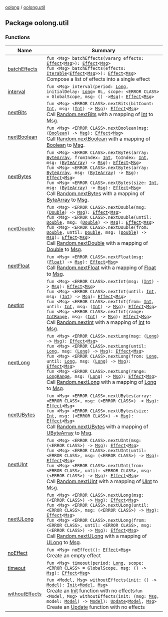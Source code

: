 [oolong](../index.md) / [oolong.util](./index.md)

## Package oolong.util

### Functions

| Name | Summary |
|---|---|
| [batchEffects](batch-effects.md) | `fun <Msg> batchEffects(vararg effects: `[`Effect`](../oolong/-effect.md)`<`[`Msg`](batch-effects.md#Msg)`>): `[`Effect`](../oolong/-effect.md)`<`[`Msg`](batch-effects.md#Msg)`>`<br>`fun <Msg> batchEffects(effects: `[`Iterable`](https://kotlinlang.org/api/latest/jvm/stdlib/kotlin.collections/-iterable/index.html)`<`[`Effect`](../oolong/-effect.md)`<`[`Msg`](batch-effects.md#Msg)`>>): `[`Effect`](../oolong/-effect.md)`<`[`Msg`](batch-effects.md#Msg)`>`<br>Compose a list of effects into a single effect |
| [interval](interval.md) | `fun <Msg> interval(period: `[`Long`](https://kotlinlang.org/api/latest/jvm/stdlib/kotlin/-long/index.html)`, initialDelay: `[`Long`](https://kotlinlang.org/api/latest/jvm/stdlib/kotlin/-long/index.html)` = 0L, scope: <ERROR CLASS> = GlobalScope, msg: () -> `[`Msg`](interval.md#Msg)`): `[`Effect`](../oolong/-effect.md)`<`[`Msg`](interval.md#Msg)`>` |
| [nextBits](next-bits.md) | `fun <Msg> <ERROR CLASS>.nextBits(bitCount: `[`Int`](https://kotlinlang.org/api/latest/jvm/stdlib/kotlin/-int/index.html)`, msg: (`[`Int`](https://kotlinlang.org/api/latest/jvm/stdlib/kotlin/-int/index.html)`) -> `[`Msg`](next-bits.md#Msg)`): `[`Effect`](../oolong/-effect.md)`<`[`Msg`](next-bits.md#Msg)`>`<br>Call [Random.nextBits](#) with a mapping of [Int](https://kotlinlang.org/api/latest/jvm/stdlib/kotlin/-int/index.html) to [Msg](next-bits.md#Msg). |
| [nextBoolean](next-boolean.md) | `fun <Msg> <ERROR CLASS>.nextBoolean(msg: (`[`Boolean`](https://kotlinlang.org/api/latest/jvm/stdlib/kotlin/-boolean/index.html)`) -> `[`Msg`](next-boolean.md#Msg)`): `[`Effect`](../oolong/-effect.md)`<`[`Msg`](next-boolean.md#Msg)`>`<br>Call [Random.nextBoolean](#) with a mapping of [Boolean](https://kotlinlang.org/api/latest/jvm/stdlib/kotlin/-boolean/index.html) to [Msg](next-boolean.md#Msg). |
| [nextBytes](next-bytes.md) | `fun <Msg> <ERROR CLASS>.nextBytes(array: `[`ByteArray`](https://kotlinlang.org/api/latest/jvm/stdlib/kotlin/-byte-array/index.html)`, fromIndex: `[`Int`](https://kotlinlang.org/api/latest/jvm/stdlib/kotlin/-int/index.html)`, toIndex: `[`Int`](https://kotlinlang.org/api/latest/jvm/stdlib/kotlin/-int/index.html)`, msg: (`[`ByteArray`](https://kotlinlang.org/api/latest/jvm/stdlib/kotlin/-byte-array/index.html)`) -> `[`Msg`](next-bytes.md#Msg)`): `[`Effect`](../oolong/-effect.md)`<`[`Msg`](next-bytes.md#Msg)`>`<br>`fun <Msg> <ERROR CLASS>.nextBytes(array: `[`ByteArray`](https://kotlinlang.org/api/latest/jvm/stdlib/kotlin/-byte-array/index.html)`, msg: (`[`ByteArray`](https://kotlinlang.org/api/latest/jvm/stdlib/kotlin/-byte-array/index.html)`) -> `[`Msg`](next-bytes.md#Msg)`): `[`Effect`](../oolong/-effect.md)`<`[`Msg`](next-bytes.md#Msg)`>`<br>`fun <Msg> <ERROR CLASS>.nextBytes(size: `[`Int`](https://kotlinlang.org/api/latest/jvm/stdlib/kotlin/-int/index.html)`, msg: (`[`ByteArray`](https://kotlinlang.org/api/latest/jvm/stdlib/kotlin/-byte-array/index.html)`) -> `[`Msg`](next-bytes.md#Msg)`): `[`Effect`](../oolong/-effect.md)`<`[`Msg`](next-bytes.md#Msg)`>`<br>Call [Random.nextBytes](#) with a mapping of [ByteArray](https://kotlinlang.org/api/latest/jvm/stdlib/kotlin/-byte-array/index.html) to [Msg](next-bytes.md#Msg). |
| [nextDouble](next-double.md) | `fun <Msg> <ERROR CLASS>.nextDouble(msg: (`[`Double`](https://kotlinlang.org/api/latest/jvm/stdlib/kotlin/-double/index.html)`) -> `[`Msg`](next-double.md#Msg)`): `[`Effect`](../oolong/-effect.md)`<`[`Msg`](next-double.md#Msg)`>`<br>`fun <Msg> <ERROR CLASS>.nextDouble(until: `[`Double`](https://kotlinlang.org/api/latest/jvm/stdlib/kotlin/-double/index.html)`, msg: (`[`Double`](https://kotlinlang.org/api/latest/jvm/stdlib/kotlin/-double/index.html)`) -> `[`Msg`](next-double.md#Msg)`): `[`Effect`](../oolong/-effect.md)`<`[`Msg`](next-double.md#Msg)`>`<br>`fun <Msg> <ERROR CLASS>.nextDouble(from: `[`Double`](https://kotlinlang.org/api/latest/jvm/stdlib/kotlin/-double/index.html)`, until: `[`Double`](https://kotlinlang.org/api/latest/jvm/stdlib/kotlin/-double/index.html)`, msg: (`[`Double`](https://kotlinlang.org/api/latest/jvm/stdlib/kotlin/-double/index.html)`) -> `[`Msg`](next-double.md#Msg)`): `[`Effect`](../oolong/-effect.md)`<`[`Msg`](next-double.md#Msg)`>`<br>Call [Random.nextDouble](#) with a mapping of [Double](https://kotlinlang.org/api/latest/jvm/stdlib/kotlin/-double/index.html) to [Msg](next-double.md#Msg). |
| [nextFloat](next-float.md) | `fun <Msg> <ERROR CLASS>.nextFloat(msg: (`[`Float`](https://kotlinlang.org/api/latest/jvm/stdlib/kotlin/-float/index.html)`) -> `[`Msg`](next-float.md#Msg)`): `[`Effect`](../oolong/-effect.md)`<`[`Msg`](next-float.md#Msg)`>`<br>Call [Random.nextFloat](#) with a mapping of [Float](https://kotlinlang.org/api/latest/jvm/stdlib/kotlin/-float/index.html) to [Msg](next-float.md#Msg). |
| [nextInt](next-int.md) | `fun <Msg> <ERROR CLASS>.nextInt(msg: (`[`Int`](https://kotlinlang.org/api/latest/jvm/stdlib/kotlin/-int/index.html)`) -> `[`Msg`](next-int.md#Msg)`): `[`Effect`](../oolong/-effect.md)`<`[`Msg`](next-int.md#Msg)`>`<br>`fun <Msg> <ERROR CLASS>.nextInt(until: `[`Int`](https://kotlinlang.org/api/latest/jvm/stdlib/kotlin/-int/index.html)`, msg: (`[`Int`](https://kotlinlang.org/api/latest/jvm/stdlib/kotlin/-int/index.html)`) -> `[`Msg`](next-int.md#Msg)`): `[`Effect`](../oolong/-effect.md)`<`[`Msg`](next-int.md#Msg)`>`<br>`fun <Msg> <ERROR CLASS>.nextInt(from: `[`Int`](https://kotlinlang.org/api/latest/jvm/stdlib/kotlin/-int/index.html)`, until: `[`Int`](https://kotlinlang.org/api/latest/jvm/stdlib/kotlin/-int/index.html)`, msg: (`[`Int`](https://kotlinlang.org/api/latest/jvm/stdlib/kotlin/-int/index.html)`) -> `[`Msg`](next-int.md#Msg)`): `[`Effect`](../oolong/-effect.md)`<`[`Msg`](next-int.md#Msg)`>`<br>`fun <Msg> <ERROR CLASS>.nextInt(range: `[`IntRange`](https://kotlinlang.org/api/latest/jvm/stdlib/kotlin.ranges/-int-range/index.html)`, msg: (`[`Int`](https://kotlinlang.org/api/latest/jvm/stdlib/kotlin/-int/index.html)`) -> `[`Msg`](next-int.md#Msg)`): `[`Effect`](../oolong/-effect.md)`<`[`Msg`](next-int.md#Msg)`>`<br>Call [Random.nextInt](#) with a mapping of [Int](https://kotlinlang.org/api/latest/jvm/stdlib/kotlin/-int/index.html) to [Msg](next-int.md#Msg). |
| [nextLong](next-long.md) | `fun <Msg> <ERROR CLASS>.nextLong(msg: (`[`Long`](https://kotlinlang.org/api/latest/jvm/stdlib/kotlin/-long/index.html)`) -> `[`Msg`](next-long.md#Msg)`): `[`Effect`](../oolong/-effect.md)`<`[`Msg`](next-long.md#Msg)`>`<br>`fun <Msg> <ERROR CLASS>.nextLong(until: `[`Long`](https://kotlinlang.org/api/latest/jvm/stdlib/kotlin/-long/index.html)`, msg: (`[`Long`](https://kotlinlang.org/api/latest/jvm/stdlib/kotlin/-long/index.html)`) -> `[`Msg`](next-long.md#Msg)`): `[`Effect`](../oolong/-effect.md)`<`[`Msg`](next-long.md#Msg)`>`<br>`fun <Msg> <ERROR CLASS>.nextLong(from: `[`Long`](https://kotlinlang.org/api/latest/jvm/stdlib/kotlin/-long/index.html)`, until: `[`Long`](https://kotlinlang.org/api/latest/jvm/stdlib/kotlin/-long/index.html)`, msg: (`[`Long`](https://kotlinlang.org/api/latest/jvm/stdlib/kotlin/-long/index.html)`) -> `[`Msg`](next-long.md#Msg)`): `[`Effect`](../oolong/-effect.md)`<`[`Msg`](next-long.md#Msg)`>`<br>`fun <Msg> <ERROR CLASS>.nextLong(range: `[`LongRange`](https://kotlinlang.org/api/latest/jvm/stdlib/kotlin.ranges/-long-range/index.html)`, msg: (`[`Long`](https://kotlinlang.org/api/latest/jvm/stdlib/kotlin/-long/index.html)`) -> `[`Msg`](next-long.md#Msg)`): `[`Effect`](../oolong/-effect.md)`<`[`Msg`](next-long.md#Msg)`>`<br>Call [Random.nextLong](#) with a mapping of [Long](https://kotlinlang.org/api/latest/jvm/stdlib/kotlin/-long/index.html) to [Msg](next-long.md#Msg). |
| [nextUBytes](next-u-bytes.md) | `fun <Msg> <ERROR CLASS>.nextUBytes(array: <ERROR CLASS>, msg: (<ERROR CLASS>) -> `[`Msg`](next-u-bytes.md#Msg)`): `[`Effect`](../oolong/-effect.md)`<`[`Msg`](next-u-bytes.md#Msg)`>`<br>`fun <Msg> <ERROR CLASS>.nextUBytes(size: `[`Int`](https://kotlinlang.org/api/latest/jvm/stdlib/kotlin/-int/index.html)`, msg: (<ERROR CLASS>) -> `[`Msg`](next-u-bytes.md#Msg)`): `[`Effect`](../oolong/-effect.md)`<`[`Msg`](next-u-bytes.md#Msg)`>`<br>Call [Random.nextUBytes](#) with a mapping of [UByteArray](#) to [Msg](next-u-bytes.md#Msg). |
| [nextUInt](next-u-int.md) | `fun <Msg> <ERROR CLASS>.nextUInt(msg: (<ERROR CLASS>) -> `[`Msg`](next-u-int.md#Msg)`): `[`Effect`](../oolong/-effect.md)`<`[`Msg`](next-u-int.md#Msg)`>`<br>`fun <Msg> <ERROR CLASS>.nextUInt(until: <ERROR CLASS>, msg: (<ERROR CLASS>) -> `[`Msg`](next-u-int.md#Msg)`): `[`Effect`](../oolong/-effect.md)`<`[`Msg`](next-u-int.md#Msg)`>`<br>`fun <Msg> <ERROR CLASS>.nextUInt(from: <ERROR CLASS>, until: <ERROR CLASS>, msg: (<ERROR CLASS>) -> `[`Msg`](next-u-int.md#Msg)`): `[`Effect`](../oolong/-effect.md)`<`[`Msg`](next-u-int.md#Msg)`>`<br>Call [Random.nextUInt](#) with a mapping of [UInt](#) to [Msg](next-u-int.md#Msg). |
| [nextULong](next-u-long.md) | `fun <Msg> <ERROR CLASS>.nextULong(msg: (<ERROR CLASS>) -> `[`Msg`](next-u-long.md#Msg)`): `[`Effect`](../oolong/-effect.md)`<`[`Msg`](next-u-long.md#Msg)`>`<br>`fun <Msg> <ERROR CLASS>.nextULong(until: <ERROR CLASS>, msg: (<ERROR CLASS>) -> `[`Msg`](next-u-long.md#Msg)`): `[`Effect`](../oolong/-effect.md)`<`[`Msg`](next-u-long.md#Msg)`>`<br>`fun <Msg> <ERROR CLASS>.nextULong(from: <ERROR CLASS>, until: <ERROR CLASS>, msg: (<ERROR CLASS>) -> `[`Msg`](next-u-long.md#Msg)`): `[`Effect`](../oolong/-effect.md)`<`[`Msg`](next-u-long.md#Msg)`>`<br>Call [Random.nextULong](#) with a mapping of [ULong](#) to [Msg](next-u-long.md#Msg). |
| [noEffect](no-effect.md) | `fun <Msg> noEffect(): `[`Effect`](../oolong/-effect.md)`<`[`Msg`](no-effect.md#Msg)`>`<br>Create an empty effect |
| [timeout](timeout.md) | `fun <Msg> timeout(period: `[`Long`](https://kotlinlang.org/api/latest/jvm/stdlib/kotlin/-long/index.html)`, scope: <ERROR CLASS> = GlobalScope, msg: () -> `[`Msg`](timeout.md#Msg)`): `[`Effect`](../oolong/-effect.md)`<`[`Msg`](timeout.md#Msg)`>` |
| [withoutEffects](without-effects.md) | `fun <Model, Msg> withoutEffects(init: () -> `[`Model`](without-effects.md#Model)`): `[`Init`](../oolong/-init.md)`<`[`Model`](without-effects.md#Model)`, `[`Msg`](without-effects.md#Msg)`>`<br>Create an [Init](../oolong/-init.md) function with no effects`fun <Model, Msg> withoutEffects(init: (msg: `[`Msg`](without-effects.md#Msg)`, model: `[`Model`](without-effects.md#Model)`) -> `[`Model`](without-effects.md#Model)`): `[`Update`](../oolong/-update.md)`<`[`Model`](without-effects.md#Model)`, `[`Msg`](without-effects.md#Msg)`>`<br>Create an [Update](../oolong/-update.md) function with no effects |
